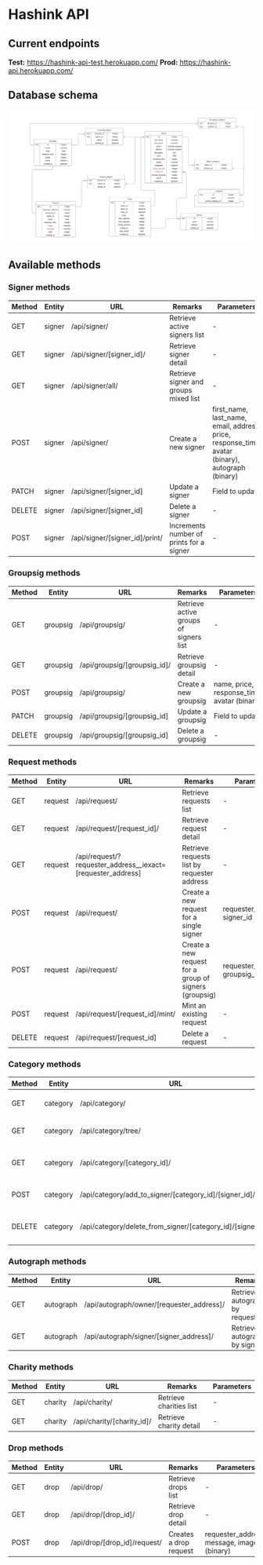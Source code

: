 # Hashink API

## Current endpoints

**Test:** https://hashink-api-test.herokuapp.com/
**Prod:** https://hashink-api.herokuapp.com/

## Database schema

![alt text](https://github.com/ppalomo/hashink-django-api/blob/master/staticfiles/db_schema.jpeg?raw=true)

## Available methods

### Signer methods

| Method | Entity | URL                            | Remarks                                  | Parameters                                                                                       |
| ------ | ------ | ------------------------------ | ---------------------------------------- | ------------------------------------------------------------------------------------------------ |
| GET    | signer | /api/signer/                   | Retrieve active signers list             | -                                                                                                |
| GET    | signer | /api/signer/[signer_id]/       | Retrieve signer detail                   | -                                                                                                |
| GET    | signer | /api/signer/all/               | Retrieve signer and groups mixed list    | -                                                                                                |
| POST   | signer | /api/signer/                   | Create a new signer                      | first_name, last_name, email, address, price, response_time, avatar (binary), autograph (binary) |
| PATCH  | signer | /api/signer/[signer_id]        | Update a signer                          | Field to update                                                                                  |
| DELETE | signer | /api/signer/[signer_id]        | Delete a signer                          | -                                                                                                |
| POST   | signer | /api/signer/[signer_id]/print/ | Increments number of prints for a signer | -                                                                                                |

### Groupsig methods

| Method | Entity   | URL                          | Remarks                                | Parameters                                  |
| ------ | -------- | ---------------------------- | -------------------------------------- | ------------------------------------------- |
| GET    | groupsig | /api/groupsig/               | Retrieve active groups of signers list | -                                           |
| GET    | groupsig | /api/groupsig/[groupsig_id]/ | Retrieve groupsig detail               | -                                           |
| POST   | groupsig | /api/groupsig/               | Create a new groupsig                  | name, price, response_time, avatar (binary) |
| PATCH  | groupsig | /api/groupsig/[groupsig_id]  | Update a groupsig                      | Field to update                             |
| DELETE | groupsig | /api/groupsig/[groupsig_id]  | Delete a groupsig                      | -                                           |

### Request methods

| Method | Entity  | URL                                                           | Remarks                                                | Parameters                     |
| ------ | ------- | ------------------------------------------------------------- | ------------------------------------------------------ | ------------------------------ |
| GET    | request | /api/request/                                                 | Retrieve requests list                                 | -                              |
| GET    | request | /api/request/[request_id]/                                    | Retrieve request detail                                | -                              |
| GET    | request | /api/request/?requester_address\_\_iexact=[requester_address] | Retrieve requests list by requester address            | -                              |
| POST   | request | /api/request/                                                 | Create a new request for a single signer               | requester_address, signer_id   |
| POST   | request | /api/request/                                                 | Create a new request for a group of signers (groupsig) | requester_address, groupsig_id |
| POST   | request | /api/request/[request_id]/mint/                               | Mint an existing request                               | -                              |
| DELETE | request | /api/request/[request_id]                                     | Delete a request                                       | -                              |

### Category methods

| Method | Entity   | URL                                                         | Remarks                               | Parameters |
| ------ | -------- | ----------------------------------------------------------- | ------------------------------------- | ---------- |
| GET    | category | /api/category/                                              | Retrieve categories flat list         | -          |
| GET    | category | /api/category/tree/                                         | Retrieve categories tree list         | -          |
| GET    | category | /api/category/[category_id]/                                | Retrieve category detail with signers | -          |
| POST   | category | /api/category/add_to_signer/[category_id]/[signer_id]/      | Add category to signer                | -          |
| DELETE | category | /api/category/delete_from_signer/[category_id]/[signer_id]/ | Remove category from signer           | -          |

### Autograph methods

| Method | Entity    | URL                                       | Remarks                          | Parameters |
| ------ | --------- | ----------------------------------------- | -------------------------------- | ---------- |
| GET    | autograph | /api/autograph/owner/[requester_address]/ | Retrieve autographs by requester | -          |
| GET    | autograph | /api/autograph/signer/[signer_address]/   | Retrieve autographs by signer    | -          |

### Charity methods

| Method | Entity  | URL                        | Remarks                 | Parameters |
| ------ | ------- | -------------------------- | ----------------------- | ---------- |
| GET    | charity | /api/charity/              | Retrieve charities list | -          |
| GET    | charity | /api/charity/[charity_id]/ | Retrieve charity detail | -          |

### Drop methods

| Method | Entity | URL                          | Remarks                | Parameters                                 |
| ------ | ------ | ---------------------------- | ---------------------- | ------------------------------------------ |
| GET    | drop   | /api/drop/                   | Retrieve drops list    | -                                          |
| GET    | drop   | /api/drop/[drop_id]/         | Retrieve drop detail   | -                                          |
| POST   | drop   | /api/drop/[drop_id]/request/ | Creates a drop request | requester_address, message, image (binary) |
